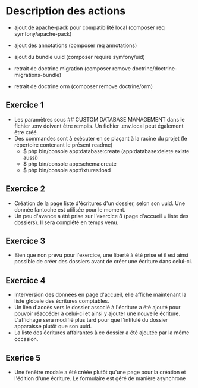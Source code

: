 # Description des actions

- ajout de apache-pack pour compatibilité local (composer req symfony/apache-pack)
- ajout des annotations (composer req annotations)
- ajout du bundle uuid (composer require symfony/uid)

- retrait de doctrine migration (composer remove doctrine/doctrine-migrations-bundle)
- retrait de doctrine orm (composer remove doctrine/orm)

## Exercice 1
- Les paramètres sous ## CUSTOM DATABASE MANAGEMENT dans le fichier .env doivent être remplis. Un fichier .env.local peut également être créé.
- Des commandes sont à exécuter en se plaçant à la racine du projet (le répertoire contenant le présent readme)
    - $ php bin/console app:database:create (app:database:delete existe aussi)
    - $ php bin/console app:schema:create
    - $ php bin/console app:fixtures:load

## Exercice 2
- Création de la page liste d'écritures d'un dossier, selon son uuid. Une donnée fantoche est utilisée pour le moment.
- Un peu d'avance a été prise sur l'exercice 8 (page d'accueil = liste des dossiers). Il sera complété en temps venu.

## Exercice 3
- Bien que non prévu pour l'exercice, une liberté à été prise et il est ainsi possible de créer des dossiers avant de créer une écriture dans celui-ci.

## Exercice 4 
- Interversion des données en page d'accueil, elle affiche maintenant la liste globale des écritures comptables.
- Un lien d'accès vers le dossier associé à l'écriture a été ajouté pour pouvoir réaccéder à celui-ci et ainsi y ajouter une nouvelle écriture. L'affichage sera modifié plus tard pour que l'intitulé du dossier apparaisse plutôt que son uuid.
- La liste des écritures affairantes à ce dossier a été ajoutée par la même occasion.

## Exerice 5
- Une fenêtre modale a été créée plutôt qu'une page pour la création et l'édition d'une écriture. Le formulaire est géré de manière asynchrone